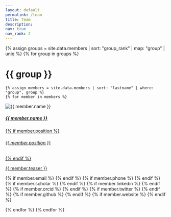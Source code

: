 ```yaml
---
layout: default
permalink: /team
title: Team
description:
nav: true
nav_rank: 2
---
```


{% assign groups = site.data.members | sort: "group_rank" | map: "group" | uniq %}
{% for group in groups %}
# {{ group }}

    {% assign members = site.data.members | sort: "lastname" | where: "group", group %}
    {% for member in members %}
<p>
    <div class="card hoverable">
        <div class="row no-gutters">
            <div class="col-sm-4 col-md-3">
                <img src="{{ '/assets/img/people/' | append: member.image | relative_url }}" class="card-img img-fluid" alt="{{ member.name }}" />
            </div>
            <div class="team col-sm-8 col-md-9">
                <div class="card-body">
                    <a href="{{ member.website }}">
                    <h5 class="card-title">{{ member.name }}</h5>
                    {% if member.position %}<h6 class="card-subtitle mb-2 text-muted">{{ member.position }}</h6>{% endif %}
                    <p class="card-text">
                        {{ member.teaser }}
                    </p>
                    </a>
                    {% if member.email %}
                        <a href="mailto:{{ member.email }}" class="card-link"><i class="fas fa-envelope"></i></a>
                    {% endif %}
                    {% if member.phone %}
                        <a href="tel:{{ member.phone }}" class="card-link"><i class="fas fa-phone"></i></a>
                    {% endif %}
                    {% if member.scholar %}
                        <a href="https://scholar.google.com/citations?user={{ member.scholar }}" class="card-link" target="_blank"><i class="ai ai-google-scholar"></i></a>
                    {% endif %}
                    {% if member.linkedin %}
                        <a href="https://linkedin.com/in/{{ member.linkedin }}/" class="card-link" target="_blank"><i class="fab fa-linkedin"></i></a>
                    {% endif %}
                    {% if member.orcid %}
                        <a href="https://orcid.org/{{ member.orcid }}" class="card-link" target="_blank"><i class="fab fa-orcid"></i></a>
                    {% endif %}
                    {% if member.twitter %}
                        <a href="https://twitter.com/{{ member.twitter }}" class="card-link" target="_blank"><i class="fab fa-twitter"></i></a>
                    {% endif %}
                    {% if member.github %}
                        <a href="https://github.com/{{ member.github }}" class="card-link" target="_blank"><i class="fab fa-github"></i></a>
                    {% endif %}
                    {% if member.website %}
                        <a href="{{ member.website }}" class="card-link" target="_blank"><i class="fas fa-globe"></i></a>
                    {% endif %}
                    <!-- <p class="card-text"> -->
                    <!--     <small class="test-muted"><i class="fas fa-thumbtack"></i> {{ member.address | replace: '<br />', ', ' }}</small> -->
                    <!-- </p> -->
                </div>
            </div>
        </div>
    </div>
</p>
    {% endfor %}
{% endfor %}


